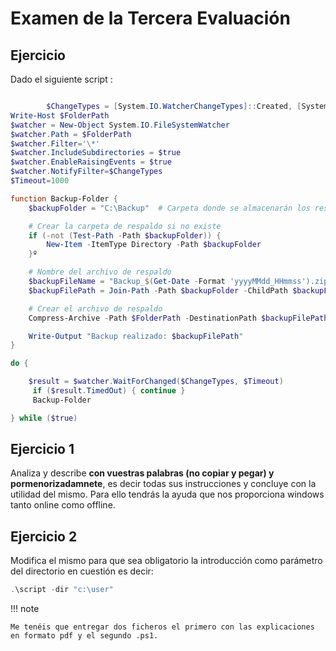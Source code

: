# Examen de la Tercera Evaluación

## Ejercicio

Dado el siguiente script :

```PowerShell title="ScriptCopiaSeguridad"

        $ChangeTypes = [System.IO.WatcherChangeTypes]::Created, [System.IO.WatcherChangeTypes]::Deleted, [System.IO.WatcherChangeTypes]::Changed,[System.IO.WatcherChangeTypes]::Renamed
Write-Host $FolderPath
$watcher = New-Object System.IO.FileSystemWatcher
$watcher.Path = $FolderPath
$watcher.Filter='\*'
$watcher.IncludeSubdirectories = $true
$watcher.EnableRaisingEvents = $true
$watcher.NotifyFilter=$ChangeTypes
$Timeout=1000

function Backup-Folder {
    $backupFolder = "C:\Backup"  # Carpeta donde se almacenarán los respaldos

    # Crear la carpeta de respaldo si no existe
    if (-not (Test-Path -Path $backupFolder)) {
        New-Item -ItemType Directory -Path $backupFolder
    }º

    # Nombre del archivo de respaldo
    $backupFileName = "Backup_$(Get-Date -Format 'yyyyMMdd_HHmmss').zip"
    $backupFilePath = Join-Path -Path $backupFolder -ChildPath $backupFileName

    # Crear el archivo de respaldo
    Compress-Archive -Path $FolderPath -DestinationPath $backupFilePath -Force

    Write-Output "Backup realizado: $backupFilePath"
}

do {

    $result = $watcher.WaitForChanged($ChangeTypes, $Timeout)
     if ($result.TimedOut) { continue }
     Backup-Folder

} while ($true)

```

## Ejercicio 1

Analiza y describe **con vuestras palabras (no copiar y pegar) y pormenorizadamnete**, es decir todas sus instrucciones y concluye con la utilidad del mismo. Para ello tendrás la ayuda que nos proporciona windows tanto online como offline.

## Ejercicio 2

Modifica el mismo para que sea obligatorio la introducción como parámetro del directorio en cuestión es decir:

```PowerShell title=""
.\script -dir "c:\user"

```

!!! note

    Me tenéis que entregar dos ficheros el primero con las explicaciones en formato pdf y el segundo .ps1.
